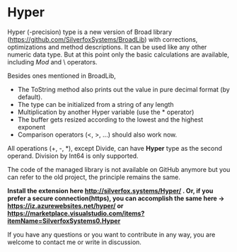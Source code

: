 # Hyper
Hyper (-precision) type is a new version of Broad library (https://github.com/SilverfoxSystems/BroadLib) with corrections, optimizations and method descriptions.
It can be used like any other numeric data type.  But at this point only the basic calculations are available, including _Mod_ and \ operators.

Besides ones mentioned in BroadLib,
- The ToString method also prints out the value in pure decimal format (by default).
- The type can be initialized from a string of any length
- Multiplication by another Hyper variable (use the * operator)
- The buffer gets resized according to the lowest and the highest exponent
- Comparison operators (<, >, ...) should also work now.

All operations (+, -, *), except Divide, can have **Hyper** type as the second operand. Division by Int64 is only supported.

The code of the managed library is not available on GitHub anymore but you can refer to the old project, the principle remains the same.

**Install the extension here http://silverfox.systems/Hyper/ . Or, if you prefer a secure connection(https), you can accomplish the same here -> https://iz.azurewebsites.net/hyper/ or https://marketplace.visualstudio.com/items?itemName=SilverfoxSystems0.Hyper**

If you have any questions or you want to contribute in any way, you are welcome to contact me or write in discussion.

